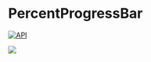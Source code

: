 # PercentProgressBar
[![API](https://img.shields.io/badge/API-15%2B-blue.svg?style=flat)](https://android-arsenal.com/api?level=15) 


![](https://github.com/love-311/PercentProgressBar/blob/master/img/img1.png)
